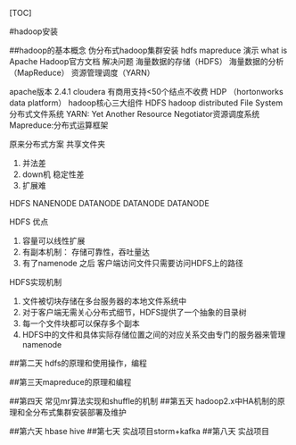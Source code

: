 [TOC]

#hadoop安装

##hadoop的基本概念  伪分布式hadoop集群安装  hdfs mapreduce 演示
what is Apache Hadoop官方文档
解决问题
海量数据的存储（HDFS）
海量数据的分析（MapReduce）
资源管理调度（YARN）

apache版本 2.4.1
cloudera 有商用支持<50个结点不收费
HDP （hortonworks data platform）
hadoop核心三大组件
HDFS hadoop distributed File System 分布式文件系统
YARN: Yet Another Resource Negotiator资源调度系统
Mapreduce:分布式运算框架

原来分布式方案 共享文件夹

1. 并法差
2. down机  稳定性差
3. 扩展难

HDFS
NANENODE
DATANODE
DATANODE
DATANODE

HDFS 优点  

1. 容量可以线性扩展
2. 有副本机制： 存储可靠性，吞吐量达
3. 有了namenode 之后  客户端访问文件只需要访问HDFS上的路径

HDFS实现机制

1. 文件被切块存储在多台服务器的本地文件系统中
2. 对于客户端无需关心分布式细节，HDFS提供了一个抽象的目录树
3. 每一个文件块都可以保存多个副本
4. HDFS中的文件和具体实际存储位置之间的对应关系交由专门的服务器来管理 namenode

##第二天 hdfs的原理和使用操作，编程

##第三天mapreduce的原理和编程

##第四天 常见mr算法实现和shuffle的机制
##第五天  hadoop2.x中HA机制的原理和全分布式集群安装部署及维护

##第六天  hbase  hive
##第七天  实战项目storm+kafka
##第八天  实战项目 